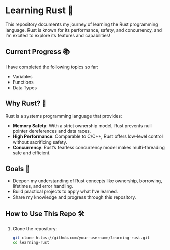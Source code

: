 # Learning Rust 🚀

This repository documents my journey of learning the Rust programming language. Rust is known for its performance, safety, and concurrency, and I’m excited to explore its features and capabilities!

## Current Progress 📚

I have completed the following topics so far:
- Variables
- Functions
- Data Types

## Why Rust? 🤔

Rust is a systems programming language that provides:
- **Memory Safety**: With a strict ownership model, Rust prevents null pointer dereferences and data races.
- **High Performance**: Comparable to C/C++, Rust offers low-level control without sacrificing safety.
- **Concurrency**: Rust’s fearless concurrency model makes multi-threading safe and efficient.

## Goals 🎯

- Deepen my understanding of Rust concepts like ownership, borrowing, lifetimes, and error handling.
- Build practical projects to apply what I’ve learned.
- Share my knowledge and progress through this repository.

## How to Use This Repo 🛠️

1. Clone the repository:
   ```bash
   git clone https://github.com/your-username/learning-rust.git
   cd learning-rust
